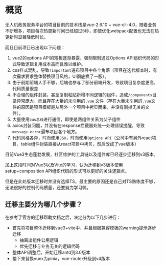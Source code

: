 # 概览

无人机政务服务平台的项目目前的技术栈是vue-2.6.10 + vue-cli-4.0，随着业务不断增多，项目每次热更新时间已经超过5秒，即使优化webpack配置也无法在热更新时显著降低时长。

而且目前项目已出现以下问题：

1. vue2的options API的短板逐渐暴露，强制限制通过Options API组织代码的形式导致逻辑复用成本高而且难以维护。
2. css样式混乱，导致`!important`遍布项目中各个角落（项目在迭代版本时，有次需求要求整体替换项目风格，UI彻底换了一版）。
3. 由于前期前端人手不够，后端也参与了部分前端开发，导致项目复杂度更高，代码质量很差
4. 不合理的组件封装，甚至复制粘贴新增不同逻辑的组件，造成`/components`目录异常庞大，而且存在大量的未引用的`.vue`
   文件（存在大量未引用的`.vue`文件的原因是项目模板是从另外一个项目中拷贝而来，并没有删掉无关的文件）。
5. 大量使用`bus总线`进行通信，即使是两组件关系为父子组件
6. axios封装问题，并没有在response拦截器处统一处理错误提醒，导致`message.error`遍布项目各个地方。
7. 代码风格各异，时而使用`JSX`，时而使用`Options API`（公司中有另外react项目，table组件封装直接从react项目中拷贝，然后改成了vue版本）

目前Vue3生态蓬勃发展，社区维护的工具链以及组件库已经逐步迁移到v3版本。

加上这段时间对Vue3以及Vite的学习，认为迁移到v3版本使用setup+composition API组织代码的形式可以更好的关注逻辑点。

但是在此处版本迁移时并没有选择TS，最主要的原因还是自己对TS熟练度不够，无法很好的控制代码质量，还要努力学习鸭。

## 迁移主要分为哪几个步骤？

在参考了官方的迁移帮助文档之后，决定分为以下几步进行：

- 首先将项目整体迁移到vue3+vite中，并且根据兼容模板的warning提示逐步迁移
    - 抽离出组件公用逻辑
    - 优先迁移与业务无关的逻辑代码
- 整体API调整后，开始迁移antd到3.0版本
- 接下来替换vuex为pinia，vue-router升级到v4版本


